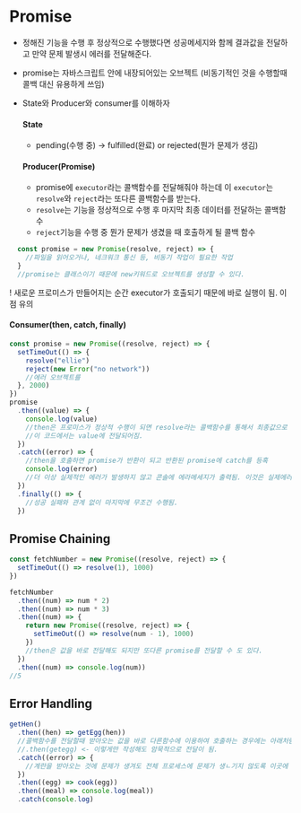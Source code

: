 # Promise

- 정해진 기능을 수행 후 정상적으로 수행했다면 성공메세지와 함께 결과값을 전달하고 만약 문제 발생시 에러를 전달해준다.

- promise는 자바스크립트 안에 내장되어있는 오브젝트 (비동기적인 것을 수행할때 콜백 대신 유용하게 쓰임)

- State와 Producer와 consumer를 이해하자

  #### State

  - pending(수행 중) -> fulfilled(완료) or rejected(뭔가 문제가 생김)

  #### Producer(Promise)

  - promise에 `executor`라는 콜백함수를 전달해줘야 하는데 이 `executor`는 `resolve`와 `reject`라는 또다른 콜백함수를 받는다.
  - `resolve`는 기능을 정상적으로 수행 후 마지막 최종 데이터를 전달하는 콜백함수
  - `reject`기능을 수행 중 뭔가 문제가 생겼을 때 호출하게 될 콜백 함수

```js
  const promise = new Promise(resolve, reject) => {
    //파일을 읽어오거나, 네크워크 통신 등, 비동기 작업이 필요한 작업
  }
  //promise는 클래스이기 때문에 new키워드로 오브젝트를 생성할 수 있다.
```

! 새로운 프로미스가 만들어지는 순간 executor가 호출되기 때문에 바로 실행이 됨. 이 점 유의

#### Consumer(then, catch, finally)

```js
const promise = new Promise((resolve, reject) => {
  setTimeOut(() => {
    resolve("ellie")
    reject(new Error("no network"))
    //에러 오브젝트를
  }, 2000)
})
promise
  .then((value) => {
    console.log(value)
    //then은 프로미스가 정상적 수행이 되면 resolve라는 콜백함수를 통해서 최종값으로 전달되어진다.
    //이 코드에서는 value에 전달되어짐.
  })
  .catch((error) => {
    //then을 호출하면 promise가 반환이 되고 반환된 promise에 catch를 등혹
    console.log(error)
    //더 이상 실제적인 에러가 발생하지 않고 콘솔에 에라메세지가 출력됨. 이것은 실제에러가 아닌 에러가 발생했을 때 콘솔에 메세지를 출력해주는 것.
  })
  .finally(() => {
    //성공 실패와 관계 없이 마지막에 무조건 수행됨.
  })
```

## Promise Chaining

```js
const fetchNumber = new Promise((resolve, reject) => {
  setTimeOut(() => resolve(1), 1000)
})

fetchNumber
  .then((num) => num * 2)
  .then((num) => num * 3)
  .then((num) => {
    return new Promise((resolve, reject) => {
      setTimeOut(() => resolve(num - 1), 1000)
    })
    //then은 값을 바로 전달해도 되지만 또다른 promise를 전달할 수 도 있다.
  })
  .then((num) => console.log(num))
//5
```

## Error Handling

```js
getHen()
  .then((hen) => getEgg(hen))
  //콜백함수를 전달할때 받아오는 값을 바로 다른함수에 이용하여 호출하는 경우에는 아래처럼 생략이 가능
  //.then(getegg) <- 이렇게만 작성해도 암묵적으로 전달이 됨.
  .catch((error) => {
    //계란을 받아오는 것에 문제가 생겨도 전체 프로세스에 문제가 생ㄴ기지 않도록 이곳에 작업을 해준다.
  })
  .then((egg) => cook(egg))
  .then((meal) => console.log(meal))
  .catch(console.log)
```
